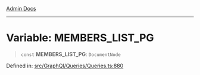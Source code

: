 [Admin Docs](/)

---

# Variable: MEMBERS_LIST_PG

> `const` **MEMBERS_LIST_PG**: `DocumentNode`

Defined in: [src/GraphQl/Queries/Queries.ts:880](https://github.com/PalisadoesFoundation/talawa-admin/blob/main/src/GraphQl/Queries/Queries.ts#L880)

